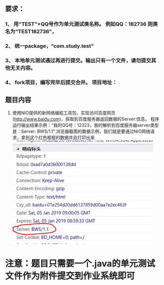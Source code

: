 ## 要求：
### 1、 用"TEST"+QQ号作为单元测试类名称。 例如QQ：182736 则类名为“TEST182736”，
### 2、 统一package，“com.study.test”
### 3、 本地单元测试通过再进行提交。输出只有一个文件，请勿提交其他无关内容。
### 4、 fork项目，编写完毕后提交合并。 项目地址：
## 题目内容
1. 使用NIO提供的新网络编程工具包，实现访问百度网页(http://www.baidu.com)，获取到百度服务器返回数据的Server:信息。
程序运行输出结果示例：“我的QQ号：12323，我的解析到百度服务器server类型是：Server: BWS/1.1”
浏览器截图的数据示例，我们就是要通过NIO网络请求，拿到这个红色框框的数据并且打印出来
![image](image/1bbc5d8b-25b6-4a95-87b1-526cf6580ff5.png)


# 注意：题目只需要一个.java的单元测试文件作为附件提交到作业系统即可